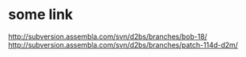 # some link
http://subversion.assembla.com/svn/d2bs/branches/bob-18/
http://subversion.assembla.com/svn/d2bs/branches/patch-114d-d2m/
